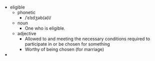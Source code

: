 - eligible
	- phonetic
		- /ˈɛlɪdʒəb(ə)l/
	- noun
		- One who is eligible.
	- adjective
		- Allowed to and meeting the necessary conditions required to participate in or be chosen for something
		- Worthy of being chosen (for marriage)
-